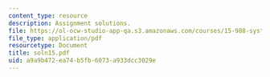 ```yaml
---
content_type: resource
description: Assignment solutions.
file: https://ol-ocw-studio-app-qa.s3.amazonaws.com/courses/15-988-system-dynamics-self-study-fall-1998-spring-1999/a9a9b472ea74b5fb6073a933dcc3029e_soln15.pdf
file_type: application/pdf
resourcetype: Document
title: soln15.pdf
uid: a9a9b472-ea74-b5fb-6073-a933dcc3029e
---
```

